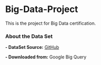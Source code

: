 # Big-Data-Project

This is the project for Big Data certification.

### About the Data Set

**- DataSet Source:** 
[GitHub](https://github.com/) 

**- Downloaded from:** 
Google Big Query
